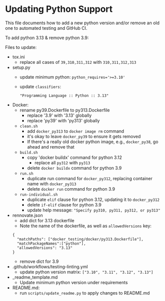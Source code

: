 # Updating Python Support

This file documents how to add a new python version and/or remove an old one to automated testing and GitHub CI.

To add python 3.13 & remove python 3.9:


Files to update:

- tox.ini
  - replace all cases of `39,310,311,312` with `310,311,312,313`
- setup.py
  - update minimum python: `python_requires='>=3.10'`
  - update `classifiers`:

    ```"Programming Language :: Python :: 3.13"```
- Docker:
  - rename py39.Dockerfile to py313.Dockerfile
    - replace '3.9' with '3.13' globally
    - replace 'py39' with 'py313' globally
  - `clean.sh`
    - add `docker_py313` to `docker image rm` command
    - it's okay to leave `docker_py39` to ensure it gets removed
    - If there's a really old docker python image, e.g., `docker_py38`, go ahead and remove that
  - `build.sh`
    - copy 'docker buildx' command for python 3.12
      - replace all `py312` with `py313`
    - delete `docker buildx` command for python 3.9
  - `run.sh`
    - duplicate run command for `docker_py312`, replacing container name with `docker_py313`
    - delete `docker run` command for python 3.9
  - `run-individual.sh`
    - duplicate `elif` clause for python 3.12, updating it to `docker_py312`
    - delete `if-elif` clause for python 3.9
    - update help message: `"Specify py310, py311, py312, or py313"`
- rennovate.json
  - add dict for 3.13 dockerfile
  - Note the name of the dockerfile, as well as `allowedVersions` key:
  ```
  {
    "matchPaths": ["docker_testing/docker/py313.Dockerfile"],
    "matchPackageNames":["python"],
    "allowedVersions": "3.13"
  }
  ```
  - remove dict for 3.9
- .github/workflows/testing-linting.yml
  - update python version matrix: `["3.10", "3.11", "3.12", "3.13"]`
- _readme_template.md
  - Update minimum python version under requirements
- README.md:
  - run `scripts/update_readme.py` to apply changes to README.md
